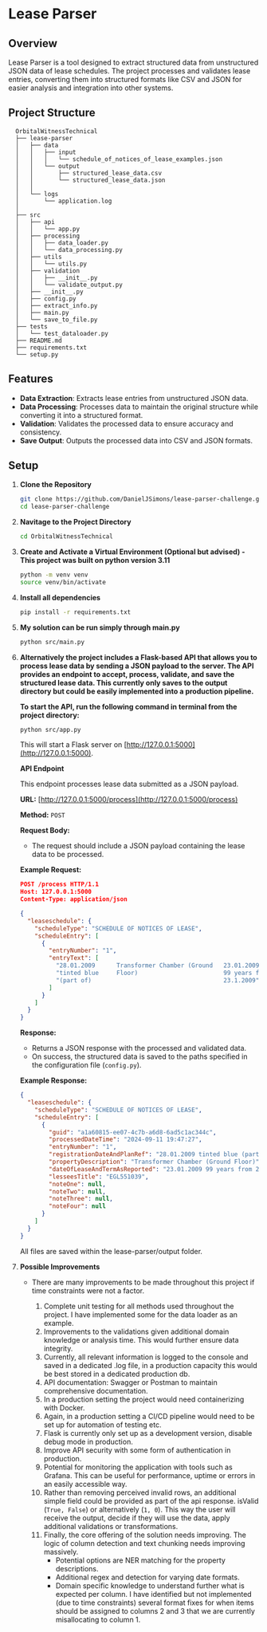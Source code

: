 # Lease Parser

## Overview

Lease Parser is a tool designed to extract structured data from unstructured JSON data of lease schedules. The project
processes and validates lease entries, converting them into structured formats like CSV and JSON for easier analysis and
integration into other systems.

## Project Structure

      OrbitalWitnessTechnical
      ├── lease-parser
      │   ├── data
      │   │   ├── input
      │   │   │   └── schedule_of_notices_of_lease_examples.json
      │   │   └── output
      │   │       ├── structured_lease_data.csv
      │   │       └── structured_lease_data.json
      │   │
      │   └── logs
      │       └── application.log
      │     
      ├── src
      │   ├── api
      │   │   └── app.py
      │   ├── processing
      │   │   ├── data_loader.py
      │   │   └── data_processing.py
      │   ├── utils
      │   │   └── utils.py
      │   ├── validation
      │   │   ├── __init__.py
      │   │   └── validate_output.py
      │   ├── __init__.py
      │   ├── config.py
      │   ├── extract_info.py
      │   ├── main.py
      │   └── save_to_file.py
      ├── tests
      │   └── test_dataloader.py
      ├── README.md
      ├── requirements.txt
      └── setup.py

## Features

- **Data Extraction**: Extracts lease entries from unstructured JSON data.
- **Data Processing**: Processes data to maintain the original structure while converting it into a structured format.
- **Validation**: Validates the processed data to ensure accuracy and consistency.
- **Save Output**: Outputs the processed data into CSV and JSON formats.

## Setup

1. **Clone the Repository**
   ```bash
   git clone https://github.com/DanielJSimons/lease-parser-challenge.git
   cd lease-parser-challenge
   ```
2. **Navitage to the Project Directory**
    ```bash
    cd OrbitalWitnessTechnical
   ```
3. **Create and Activate a Virtual Environment (Optional but advised) - This project was built on python version 3.11**
    ```bash
    python -m venv venv
    source venv/bin/activate
    ```
4. **Install all dependencies**
    ```bash
    pip install -r requirements.txt
    ```
5. **My solution can be run simply through main.py**
    ```bash
    python src/main.py
   ```
6. **Alternatively the project includes a Flask-based API that allows you to process lease data by sending a JSON
   payload to the server. The API provides an endpoint to accept, process, validate, and save the structured lease data.
   This currently only saves to the output directory but could be easily implemented into a production pipeline.**

   **To start the API, run the following command in terminal from the project directory:**
   ```bash
   python src/app.py
   ```
   This will start a Flask server on [http://127.0.0.1:5000](http://127.0.0.1:5000).

   **API Endpoint**

   This endpoint processes lease data submitted as a JSON payload.

   **URL:** [http://127.0.0.1:5000/process](http://127.0.0.1:5000/process)

   **Method:** `POST`

   **Request Body:**
    - The request should include a JSON payload containing the lease data to be processed.

   **Example Request:**
   ```json
   POST /process HTTP/1.1
   Host: 127.0.0.1:5000
   Content-Type: application/json

   {
     "leaseschedule": {
       "scheduleType": "SCHEDULE OF NOTICES OF LEASE",
       "scheduleEntry": [
         {
           "entryNumber": "1",
           "entryText": [
             "28.01.2009      Transformer Chamber (Ground   23.01.2009      EGL551039  ",
             "tinted blue     Floor)                        99 years from              ",
             "(part of)                                     23.1.2009"
           ]
         }
       ]
     }
   }
   ```

   **Response:**
    - Returns a JSON response with the processed and validated data.
    - On success, the structured data is saved to the paths specified in the configuration file (`config.py`).

   **Example Response:**
   ```json
   {
     "leaseschedule": {
       "scheduleType": "SCHEDULE OF NOTICES OF LEASE",
       "scheduleEntry": [
         {
           "guid": "a1a60815-ee07-4c7b-a6d8-6ad5c1ac344c",
           "processedDateTime": "2024-09-11 19:47:27",
           "entryNumber": "1",
           "registrationDateAndPlanRef": "28.01.2009 tinted blue (part of)",
           "propertyDescription": "Transformer Chamber (Ground Floor)",
           "dateOfLeaseAndTermAsReported": "23.01.2009 99 years from 23.1.2009",
           "lesseesTitle": "EGL551039",
           "noteOne": null,
           "noteTwo": null,
           "noteThree": null,
           "noteFour": null
         }
       ]
     }
   }
   ```
    
    All files are saved within the lease-parser/output folder.
7. **Possible Improvements**

   - There are many improvements to be made throughout this project if time constraints were not a factor.

       1. Complete unit testing for all methods used throughout the project. I have implemented some for the data
          loader as
          an example.
       2. Improvements to the validations given additional domain knowledge or analysis time. This would further ensure
          data integrity.
       3. Currently, all relevant information is logged to the console and saved in a dedicated .log file, in a
          production capacity this would be best stored
          in a dedicated production db.
       4. API documentation: Swagger or Postman to maintain comprehensive documentation.
       5. In a production setting the project would need containerizing with Docker.
       6. Again, in a production setting a CI/CD pipeline would need to be set up for automation of testing etc.
       7. Flask is currently only set up as a development version, disable debug mode in production.
       8. Improve API security with some form of authentication in production.
       9. Potential for monitoring the application with tools such as Grafana. This can be useful for performance,
          uptime
          or errors in an easily accessible way.
       10. Rather than removing perceived invalid rows, an additional simple field could be provided as part of the api
           response. isValid (`True, False`) or alternatively (`1, 0`). This way the user will receive the output,
           decide if they will use the data, apply additional validations or transformations.
       11. Finally, the core offering of the solution needs improving. The logic of column detection and text chunking
           needs
           improving massively.
           - Potential options are NER matching for the property descriptions.
           - Additional regex and detection for varying date formats.
           - Domain specific knowledge to understand further what is expected per column. I have identified but not
             implemented (due to time constraints) several format fixes for when items should be assigned to columns 2
             and 3 that we are currently
             misallocating to column 1.

